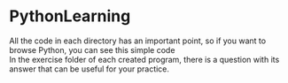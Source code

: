 # PythonLearning
All the code in each directory has an important point, so if you want to browse Python, you can see this simple code<br>
In the exercise folder of each created program, there is a question with its answer that can be useful for your practice.
